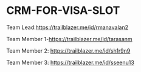 # CRM-FOR-VISA-SLOT
Team Lead:https://trailblazer.me/id/rmanavalan2

Team Member 1-https://trailblazer.me/id/tarasanm

Team Member 2: https://trailblazer.me/id/sh1r9n9

Team Member 3: https://trailblazer.me/id/sseenu13
